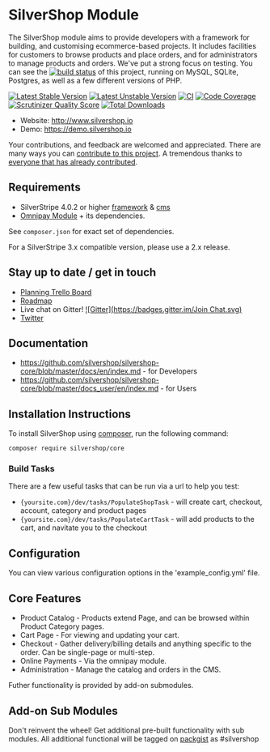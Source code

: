 # SilverShop Module

The SilverShop module aims to provide developers with a framework for building, and customising ecommerce-based projects.
It includes facilities for customers to browse products and place orders, and for administrators to manage products and orders.
We've put a strong focus on testing. You can see the [![build status](https://github.com/silvershop/silvershop-core/actions/workflows/ci.yml/badge.svg)](https://github.com/silvershop/silvershop-core/actions/workflows/ci.yml) of this project, running on MySQL, SQLite, Postgres, as well as a few different versions of PHP.

[![Latest Stable Version](https://poser.pugx.org/silvershop/core/v/stable.png)](https://packagist.org/packages/silvershop/core)
[![Latest Unstable Version](https://poser.pugx.org/silvershop/core/v/unstable.png)](https://packagist.org/packages/silvershop/core)
[![CI](https://github.com/silvershop/silvershop-core/actions/workflows/ci.yml/badge.svg)](https://github.com/silvershop/silvershop-core/actions/workflows/ci.yml)
[![Code Coverage](https://scrutinizer-ci.com/g/silvershop/silvershop-core/badges/coverage.png?s=1abe84b468ef3d96646a0546954adba8131d6459)](https://scrutinizer-ci.com/g/silvershop/silvershop-core/)
[![Scrutinizer Quality Score](https://scrutinizer-ci.com/g/silvershop/silvershop-core/badges/quality-score.png?s=d60753d6cca3817e80aca3dbb79eb5bd4140c981)](https://scrutinizer-ci.com/g/silvershop/silvershop-core/)
[![Total Downloads](https://poser.pugx.org/silvershop/core/downloads.png)](https://packagist.org/packages/silvershop/core)

* Website: http://www.silvershop.io
* Demo: https://demo.silvershop.io

Your contributions, and feedback are welcomed and appreciated. There are many ways you can [contribute to this project](https://github.com/silvershop/silvershop-core/wiki/Contributing).
A tremendous thanks to [everyone that has already contributed](https://github.com/silvershop/silvershop-core/graphs/contributors).


## Requirements

 * SilverStripe 4.0.2 or higher [framework](https://github.com/silverstripe/silverstripe-framework) & [cms](https://github.com/silverstripe/silverstripe-cms)
 * [Omnipay Module](https://github.com/burnbright/silverstripe-omnipay) + its dependencies.

See `composer.json` for exact set of dependencies.

For a SilverStripe 3.x compatible version, please use a 2.x release.

## Stay up to date / get in touch

* [Planning Trello Board](https://trello.com/b/85ZyINqI/silvershop-development-planning)
* [Roadmap](ROADMAP.md)
* Live chat on Gitter! [![Gitter](https://badges.gitter.im/Join Chat.svg)](https://gitter.im/silvershop/silvershop-core?utm_source=badge&utm_medium=badge&utm_campaign=pr-badge&utm_content=badge)
* [Twitter](https://twitter.com/silvershopcore)

## Documentation

 * https://github.com/silvershop/silvershop-core/blob/master/docs/en/index.md - for Developers
 * https://github.com/silvershop/silvershop-core/blob/master/docs_user/en/index.md - for Users

## Installation Instructions

To install SilverShop using [composer](http://doc.silverstripe.org/framework/en/installation/composer), run the following command:

```
composer require silvershop/core
```

### Build Tasks

There are a few useful tasks that can be run via a url to help you test:

 * `{yoursite.com}/dev/tasks/PopulateShopTask` - will create cart, checkout, account, category and product pages
 * `{yoursite.com}/dev/tasks/PopulateCartTask` - will add products to the cart, and navitate you to the checkout

## Configuration

You can view various configuration options in the 'example_config.yml' file.

## Core Features

 * Product Catalog - Products extend Page, and can be browsed within Product Category pages.
 * Cart Page - For viewing and updating your cart.
 * Checkout - Gather delivery/billing details and anything specific to the order. Can be single-page or multi-step.
 * Online Payments - Via the omnipay module.
 * Administration - Manage the catalog and orders in the CMS.

Futher functionality is provided by add-on submodules.

## Add-on Sub Modules

Don't reinvent the wheel! Get additional pre-built functionality with sub modules. All additional functional will be tagged on [packgist](https://packagist.org/search/?q=silvershop) as #silvershop
